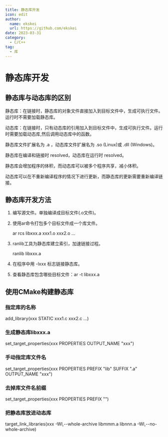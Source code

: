 ```yaml
---
title: 静态库开发
icon: edit
author:
  name: ekskei
  url: https://github.com/ekskei
date: 2023-03-31
category:
  - C/C++
tag:
  - 库
---
```

# 静态库开发

## 静态库与动态库的区别

静态库：在链接时，静态库的对象文件直接加入到目标文件中，生成可执行文件。运行时不需要加载静态库。

动态库：在链接时，只有动态库的引用加入到目标文件中，生成可执行文件。运行时需要加载动态库,然后调用动态库中的函数。

静态库文件扩展名为 .a ，动态库文件扩展名为 .so (Linux)或 .dll (Windows)。

静态库在编译和链接时 resolved，动态库在运行时 resolved。

静态库会增加程序的体积，而动态库可以被多个程序共享，减小体积。

动态库可以在不重新编译程序的情况下进行更新，而静态库的更新需要重新编译链接。

## 静态库开发方法

1. 编写源文件。单独编译成目标文件(.o文件)。

2. 使用ar命令打包多个目标文件成一个库文件。

    ar rcs libxxx.a xxx1.o xxx2.o ...

3. ranlib工具为静态库建立索引，加速链接过程。

    ranlib libxxx.a

4. 在程序中用 -lxxx  标志链接静态库。

5. 查看静态库包含哪些目标文件：ar -t libxxx.a

## 使用CMake构建静态库

### 指定库的名称

add_library(xxx STATIC xxx1.c xxx2.c ...)

### 生成静态库libxxx.a

set_target_properties(xxx PROPERTIES OUTPUT_NAME "xxx")

### 手动指定库文件名

set_target_properties(xxx PROPERTIES PREFIX "lib" SUFFIX ".a" OUTPUT_NAME "xxx")

### 去掉库文件名前缀

set_target_properties(xxx PROPERTIES PREFIX "")

### 把静态库放进动态库

target_link_libraries(xxx -Wl,--whole-archive libmmm.a libnnn.a -Wl,--no-whole-archive)
